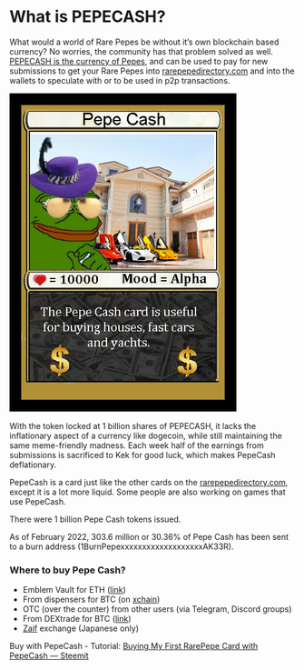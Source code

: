 # What is PEPECASH?

What would a world of Rare Pepes be without it’s own blockchain based currency? No worries, the community has that problem solved as well. [PEPECASH is the currency of Pepes](http://rarepepedirectory.com/?p=65), and can be used to pay for new submissions to get your Rare Pepes into [rarepepedirectory.com](http://rarepepedirectory.com) and into the wallets to speculate with or to be used in p2p transactions.

![PEPECASH](../.gitbook/assets/PEPECASH.jpg)

With the token locked at 1 billion shares of PEPECASH, it lacks the inflationary aspect of a currency like dogecoin, while still maintaining the same meme-friendly madness. Each week half of the earnings from submissions is sacrificed to Kek for good luck, which makes PepeCash deflationary.

PepeCash is a card just like the other cards on the [rarepepedirectory.com](http://rarepepedirectory.com), except it is a lot more liquid. Some people are also working on games that use PepeCash.

There were 1 billion Pepe Cash tokens issued.

As of February 2022, 303.6 million or 30.36% of Pepe Cash has been sent to a burn address (1BurnPepexxxxxxxxxxxxxxxxxxxAK33R).

### **Where to buy Pepe Cash?**

* Emblem Vault for ETH ([link](https://opensea.io/collection/emblem-vault))
* From dispensers for BTC (on [xchain](https://xchain.io/dispensers))
* OTC (over the counter) from other users (via Telegram, Discord groups)
* From DEXtrade for BTC ([link](https://dex-trade.com/))
* [Zaif](https://zaif.jp/) exchange (Japanese only)

Buy with PepeCash - Tutorial: [Buying My First RarePepe Card with PepeCash — Steemit](https://steemit.com/bitcoin/@superskillz/buying-my-first-rarepepe-card-with-pepecash)
